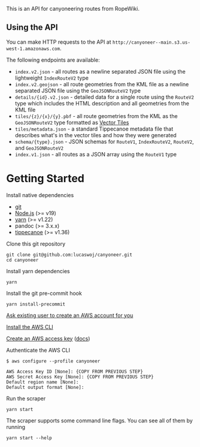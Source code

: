 This is an API for canyoneering routes from RopeWiki.

## Using the API

You can make HTTP requests to the API at `http://canyoneer--main.s3.us-west-1.amazonaws.com`.

The following endpoints are available:

- `index.v2.json` - all routes as a newline separated JSON file using the lightweight `IndexRouteV2` type
- `index.v2.geojson` - all route geometries from the KML file as a newline separated JSON file using the `GeoJSONRouteV2` type
- `details/{id}.v2.json` - detailed data for a single route using the `RouteV2` type which includes the HTML description and all geometries from the KML file
- `tiles/{z}/{x}/{y}.pbf` - all route geometries from the KML as the `GeoJSONRouteV2` type formatted as [Vector Tiles](https://github.com/mapbox/vector-tile-spec/)
- `tiles/metadata.json` - a standard Tippecanoe metadata file that describes what's in the vector tiles and how they were generated
- `schema/{type}.json` - JSON schemas for `RouteV1`, `IndexRouteV2`, `RouteV2`, and `GeoJSONRouteV2`
- `index.v1.json` - all routes as a JSON array using the `RouteV1` type

# Getting Started

Install native dependencies

- [git](https://git-scm.com)
- [Node.js](https://nodejs.org/en) (>= v19)
- [yarn](https://yarnpkg.com/) (>= v1.22)
- pandoc (>= 3.x.x)
- [tippecanoe](https://github.com/mapbox/tippecanoe) (>= v1.36)

Clone this git repository

```
git clone git@github.com:lucaswoj/canyoneer.git
cd canyoneer
```

Install yarn dependencies

```
yarn
```

Install the git pre-commit hook

```
yarn install-precommit
```

[Ask existing user to create an AWS account for you](https://us-east-1.console.aws.amazon.com/singlesignon/home?region=us-east-1&userCreationOrigin=IAM#!/instances/72232ee7076fe391/users)

[Install the AWS CLI](https://docs.aws.amazon.com/cli/latest/userguide/getting-started-install.html)

[Create an AWS access key](https://us-east-1.console.aws.amazon.com/iam/home#/security_credentials) ([docs](https://docs.aws.amazon.com/IAM/latest/UserGuide/id_credentials_access-keys.html#Using_CreateAccessKey))

Authenticate the AWS CLI

```
$ aws configure --profile canyoneer

AWS Access Key ID [None]: {COPY FROM PREVIOUS STEP}
AWS Secret Access Key [None]: {COPY FROM PREVIOUS STEP}
Default region name [None]:
Default output format [None]:
```

Run the scraper

```
yarn start
```

The scraper supports some command line flags. You can see all of them by running

```
yarn start --help
```
